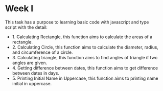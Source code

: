 <h1> Week I </h1>
     <p> This task has a purpose to learning basic code with javascript and type script with the detail:</p>
          <ul>
               <li> 1. Calculating Rectangle, this function aims to calculate the areas of a rectangle. </li>
               <li> 2. Calculating Circle, this function aims to calculate the diameter, radius, and circumference of a circle. </li>
               <li> 3. Calculating triangle, this function aims to find angles of triangle if two angles are given. </li>
               <li> 4. Getting difference between dates, this function aims to get difference between dates in days. </li>
               <li> 5. Printing Initial Name in Uppercase, this function aims to printing name initial in uppercase. </li>
          </ul>
